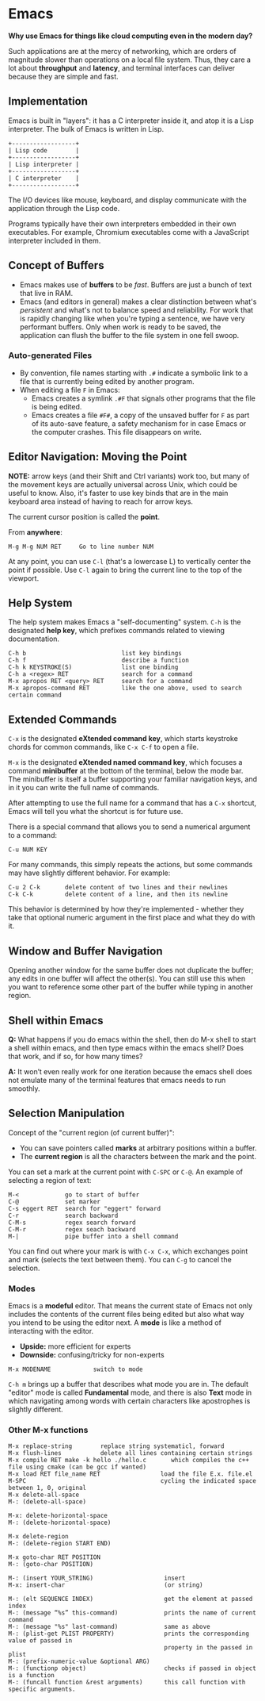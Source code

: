 # Emacs


**Why use Emacs for things like cloud computing even in the modern day?**

Such applications are at the mercy of networking, which are orders of magnitude slower than operations on a local file system. Thus, they care a lot about **throughput** and **latency**, and terminal interfaces can deliver because they are simple and fast.


## Implementation


Emacs is built in "layers": it has a C interpreter inside it, and atop it is a Lisp interpreter. The bulk of Emacs is written in Lisp.

```
+------------------+
| Lisp code        |
+------------------+
| Lisp interpreter |
+------------------+
| C interpreter    |
+------------------+
```

The I/O devices like mouse, keyboard, and display communicate with the application through the Lisp code.

Programs typically have their own interpreters embedded in their own executables. For example, Chromium executables come with a JavaScript interpreter included in them.


## Concept of Buffers


* Emacs makes use of **buffers** to be *fast*. Buffers are just a bunch of text that live in RAM.
* Emacs (and editors in general) makes a clear distinction between what's *persistent* and what's not to balance speed and reliability. For work that is rapidly changing like when you're typing a sentence, we have very performant buffers. Only when work is ready to be saved, the application can flush the buffer to the file system in one fell swoop.


### Auto-generated Files


* By convention, file names starting with `.#` indicate a symbolic link to a file that is currently being edited by another program.
* When editing a file `F` in Emacs:
  - Emacs creates a symlink `.#F` that signals other programs that the file is being edited.
  - Emacs creates a file `#F#`, a copy of the unsaved buffer for `F` as part of its auto-save feature, a safety mechanism for in case Emacs or the computer crashes. This file disappears on write.


## Editor Navigation: Moving the Point


**NOTE:** arrow keys (and their Shift and Ctrl variants) work too, but many of the movement keys are actually universal across Unix, which could be useful to know. Also, it's faster to use key binds that are in the main keyboard area instead of having to reach for arrow keys.

The current cursor position is called the **point**.

From **anywhere**:
```
M-g M-g NUM RET     Go to line number NUM
```

At any point, you can use `C-l` (that's a lowercase L) to vertically center the point if possible. Use `C-l` again to bring the current line to the top of the viewport.


## Help System


The help system makes Emacs a "self-documenting" system. `C-h` is the designated **help key**, which prefixes commands related to viewing documentation.

```
C-h b                           list key bindings
C-h f                           describe a function
C-h k KEYSTROKE(S)              list one binding
C-h a <regex> RET               search for a command
M-x apropos RET <query> RET     search for a command
M-x apropos-command RET         like the one above, used to search certain command
```


## Extended Commands


`C-x` is the designated **eXtended command key**, which starts keystroke chords for common commands, like `C-x C-f` to open a file.

`M-x` is the designated **eXtended named command key**, which focuses a command **minibuffer** at the bottom of the terminal, below the mode bar. The minibuffer is itself a buffer supporting your familiar navigation keys, and in it you can write the full name of commands.

After attempting to use the full name for a command that has a `C-x` shortcut, Emacs will tell you what the shortcut is for future use.

There is a special command that allows you to send a numerical argument to a command:

```
C-u NUM KEY
```

For many commands, this simply repeats the actions, but some commands may have slightly different behavior. For example:

```
C-u 2 C-k       delete content of two lines and their newlines
C-k C-k         delete content of a line, and then its newline
```

This behavior is determined by how they're implemented - whether they take that optional numeric argument in the first place and what they do with it.


## Window and Buffer Navigation

Opening another window for the same buffer does not duplicate the buffer; any edits in one buffer will affect the other(s). You can still use this when you want to reference some other part of the buffer while typing in another region.


## Shell within Emacs

**Q:** What happens if you do emacs within the shell, then do M-x shell to start a shell within emacs, and then type emacs within the emacs shell? Does that work, and if so, for how many times?

**A:** It won’t even really work for one iteration because the emacs shell does not emulate many of the terminal features that emacs needs to run smoothly.

## Selection Manipulation


Concept of the "current region (of current buffer)":

* You can save pointers called **marks** at arbitrary positions within a buffer.
* The **current region** is all the characters between the mark and the point.

You can set a mark at the current point with `C-SPC` or `C-@`. An example of selecting a region of text:

```
M-<             go to start of buffer
C-@             set marker
C-s eggert RET  search for "eggert" forward
C-r             search backward
C-M-s           regex search forward
C-M-r           regex seach backward
M-|             pipe buffer into a shell command
```

You can find out where your mark is with `C-x C-x`, which exchanges point and mark (selects the text between them). You can `C-g` to cancel the selection.


### Modes


Emacs is a **modeful** editor. That means the current state of Emacs not only includes the contents of the current files being edited but also what way you intend to be using the editor next. A **mode** is like a method of interacting with the editor.

* **Upside:** more efficient for experts
* **Downside:** confusing/tricky for non-experts

```
M-x MODENAME            switch to mode
```

`C-h m` brings up a buffer that describes what mode you are in. The default "editor" mode is called **Fundamental** mode, and there is also **Text** mode in which navigating among words with certain characters like apostrophes is slightly different.


### Other M-x functions


```
M-x replace-string        replace string systematicl, forward
M-x flush-lines           delete all lines containing certain strings
M-x compile RET make -k hello ./hello.c       which compiles the c++ file using cmake (can be gcc if wanted)
M-x load RET file_name RET                 load the file E.x. file.el
M-SPC                                      cycling the indicated space between 1, 0, original
M-x delete-all-space
M-: (delete-all-space)

M-x: delete-horizontal-space
M-: (delete-horizontal-space)

M-x delete-region
M-: (delete-region START END)

M-x goto-char RET POSITION
M-: (goto-char POSITION)

M-: (insert YOUR_STRING)                    insert
M-x: insert-char                            (or string)

M-: (elt SEQUENCE INDEX)                    get the element at passed index
M-: (message “%s” this-command)             prints the name of current command
M-: (message "%s" last-command)             same as above
M-: (plist-get PLIST PROPERTY)              prints the corresponding value of passed in 
                                            property in the passed in plist
M-: (prefix-numeric-value &optional ARG)
M-: (functionp object)                      checks if passed in object is a function
M-: (funcall function &rest arguments)      this call function with specific arguments.
```
